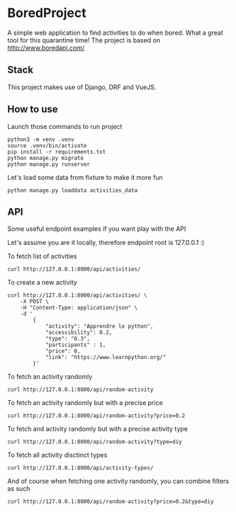# BoredProject

A simple web application to find activities to do when bored.
What a great tool for this quarantine time!
The project is based on http://www.boredapi.com/

## Stack

This project makes use of Django, DRF and VueJS.

## How to use
Launch those commands to run project

```
python3 -m venv .venv
source .venv/bin/activate
pip install -r requirements.txt
python manage.py migrate
python manage.py runserver
```

Let's load some data from fixture to make it more fun
```
python manage.py loaddata activities_data
```

## API

Some useful endpoint examples if you want play with the API

Let's assume you are it locally, therefore endpoint root is 127.0.0.1 :)

To fetch list of activities

```
curl http://127.0.0.1:8000/api/activities/
```

To create a new activity

```
curl http://127.0.0.1:8000/api/activities/ \
    -X POST \
    -H "Content-Type: application/json" \
    -d '
        {
            "activity": "Apprendre le python",
            "accessibility": 0.2,
            "type": "0.3",
            "participants" : 1,
            "price": 0,
            "link": "https://www.learnpython.org/"
        }'
```

To fetch an activity randomly

```
curl http://127.0.0.1:8000/api/random-activity
```

To fetch an activity randomly but with a precise price

```
curl http://127.0.0.1:8000/api/random-activity?price=0.2
```

To fetch and activity randomly but with a precise activity type
```
curl http://127.0.0.1:8000/api/random-activity?type=diy
```

To fetch all activity disctinct types
```
curl http://127.0.0.1:8000/api/activity-types/
``` 

And of course when fetching one activity randomly, you can combine filters as such
```
curl http://127.0.0.1:8000/api/random-activity?price=0.2&type=diy
```
